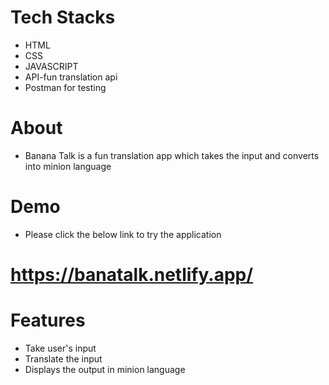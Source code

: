 
# Tech Stacks
* HTML
* CSS 
* JAVASCRIPT
* API-fun translation api
* Postman for testing

# About
* Banana Talk is a fun translation app which takes the input and converts into minion language

# Demo
* Please click the below link to try the application 

# https://banatalk.netlify.app/


# Features
* Take user's input
* Translate the input
* Displays the output in minion language

